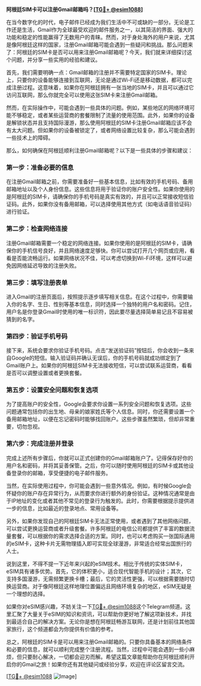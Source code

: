 **阿根廷SIM卡可以注册Gmail邮箱吗？[[TG💪+ @esim1088](https://t.me/s/esim1088)]**

在当今数字化的时代，电子邮件已经成为我们生活中不可或缺的一部分。无论是工作还是生活，Gmail作为全球最受欢迎的邮件服务之一，以其简洁的界面、强大的功能和稳定的性能赢得了无数用户的青睐。然而，对于身处海外的用户来说，尤其是像阿根廷这样的国家，注册Gmail邮箱可能会遇到一些疑问和挑战。那么问题来了：阿根廷的SIM卡是否可以用来注册Gmail邮箱呢？今天，我们就来详细探讨这个问题，并分享一些实用的经验和建议。

首先，我们需要明确一点：Gmail邮箱的注册并不需要特定国家的SIM卡。理论上，只要你的设备能够连接到互联网，无论是通过Wi-Fi还是移动数据，都可以完成注册过程。这意味着，如果你在阿根廷拥有一张当地的SIM卡，并且可以通过它访问互联网，那么你就完全可以使用这张SIM卡来注册Gmail邮箱。

然而，在实际操作中，可能会遇到一些具体的问题。例如，某些地区的网络环境可能不够稳定，或者某些运营商的套餐限制了流量的使用范围。此外，如果你的设备是解锁状态并且支持国际漫游，那么使用阿根廷的SIM卡注册Gmail邮箱应该不会有太大问题。但如果你的设备被锁定了，或者网络设置比较复杂，那么可能会遇到一些技术上的障碍。

那么，如何确保在阿根廷顺利注册Gmail邮箱呢？以下是一些具体的步骤和建议：

### 第一步：准备必要的信息

在注册Gmail邮箱之前，你需要准备好一些基本信息，比如有效的手机号码、备用邮箱地址以及个人身份信息。这些信息将用于验证你的账户安全性。如果你使用的是阿根廷的SIM卡，请确保你的手机号码是真实有效的，并且可以正常接收短信验证码。此外，如果你没有备用邮箱，可以选择使用其他方式（如电话语音验证码）进行验证。

### 第二步：检查网络连接

注册Gmail邮箱需要一个稳定的网络连接。如果你使用的是阿根廷的SIM卡，请确保你的手机信号良好，并且网络速度足够快。你可以尝试打开几个网页或应用，看看是否能流畅运行。如果网络状况不佳，可以考虑切换到Wi-Fi环境，这样可以避免因网络延迟导致的注册失败。

### 第三步：填写注册表单

进入Gmail的注册页面后，按照提示逐步填写相关信息。在这个过程中，你需要输入你的名字、生日、性别等基本信息，同时选择一个独特的用户名和密码。记住，用户名是你登录Gmail时使用的唯一标识符，因此要尽量选择简单易记且不容易被猜到的名字。

### 第四步：验证手机号码

接下来，系统会要求你验证手机号码。点击“发送验证码”按钮后，你会收到一条来自Google的短信。输入验证码并确认无误后，你的手机号码就成功绑定到了Gmail账户上。如果你的阿根廷SIM卡无法接收短信，可以尝试联系运营商，看看是否可以调整设置或者更换套餐。

### 第五步：设置安全问题和恢复选项

为了提高账户的安全性，Google会要求你设置一系列安全问题和恢复选项。这些问题通常包括你的出生地、母亲的娘家姓氏等个人信息。同时，你还需要设置一个备用邮箱地址，以便在忘记密码时能够找回账户。这些步骤虽然繁琐，但却非常重要，切勿忽视。

### 第六步：完成注册并登录

完成上述所有步骤后，你就可以正式创建你的Gmail邮箱账户了。记得保存好你的用户名和密码，并将其妥善保管。之后，你可以随时使用阿根廷的SIM卡或其他设备登录你的邮箱，享受便捷的电子邮件服务。

当然，在实际使用过程中，你可能会遇到一些意外情况。例如，有时候Google会怀疑你的账户存在异常行为，从而要求你进行额外的身份验证。这种情况通常是由于IP地址的变化或者其他不常见的登录行为触发的。此时，你需要根据提示提供进一步的信息，比如最近的登录地点、常用设备等。

另外，如果你发现自己的阿根廷SIM卡无法正常使用，或者遇到了其他网络问题，可以尝试更换运营商或者升级套餐。许多阿根廷的电信公司都提供了丰富的数据流量套餐，可以根据你的需求选择合适的方案。同时，也可以考虑购买一张国际通用的eSIM卡，这种卡片无需物理插入即可实现全球漫游，非常适合经常出国旅行的人士。

说到这里，不得不提一下近年来兴起的eSIM技术。相比于传统的实体SIM卡，eSIM具有诸多优势。首先，它的体积更小，适合现代智能手机的设计；其次，它支持多国漫游，无需频繁更换卡槽；最后，它的灵活性更强，可以根据需要随时切换运营商。对于像阿根廷这样地理位置偏远且网络环境复杂的地区，eSIM无疑是一个理想的选择。

如果你对eSIM感兴趣，不妨关注一下[TG💪+ @esim1088](https://t.me/s/esim1088)这个Telegram频道。这里汇聚了大量关于eSIM的知识和资讯，可以帮助你更好地了解这项新技术，并找到最适合自己的解决方案。无论你是想在阿根廷畅游互联网，还是计划前往其他国家旅行，这个频道都会为你提供有价值的参考。

总之，阿根廷的SIM卡是可以用来注册Gmail邮箱的。只要你具备基本的网络条件和必要的信息，就可以顺利完成整个注册流程。当然，过程中可能会遇到一些小麻烦，但只要耐心解决，一切都会迎刃而解。希望这篇文章能帮助你在阿根廷顺利开启你的Gmail之旅！如果你还有其他疑问或经验分享，欢迎在评论区留言交流。

[[TG💪+ @esim1088](https://t.me/s/esim1088) ![Image](https://i.postimg.cc/4NQfJmqS/Snipaste-2025-05-13-00-14-12.png)]